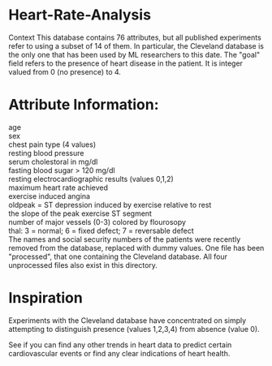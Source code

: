 # Heart-Rate-Analysis

Context
This database contains 76 attributes, but all published experiments refer to using a subset of 14 of them. In particular, the Cleveland database is the only one that has been used by ML researchers to
this date. The "goal" field refers to the presence of heart disease in the patient. It is integer valued from 0 (no presence) to 4.


# Attribute Information:

age  
sex  
chest pain type (4 values)  
resting blood pressure  
serum cholestoral in mg/dl  
fasting blood sugar > 120 mg/dl  
resting electrocardiographic results (values 0,1,2)  
maximum heart rate achieved  
exercise induced angina  
oldpeak = ST depression induced by exercise relative to rest  
the slope of the peak exercise ST segment  
number of major vessels (0-3) colored by flourosopy  
thal: 3 = normal; 6 = fixed defect; 7 = reversable defect  
The names and social security numbers of the patients were recently removed from the database, replaced with dummy values. One file has been "processed", that one containing the Cleveland database. All four unprocessed files also exist in this directory.


# Inspiration
Experiments with the Cleveland database have concentrated on simply attempting to distinguish presence (values 1,2,3,4) from absence (value 0).

See if you can find any other trends in heart data to predict certain cardiovascular events or find any clear indications of heart health.
